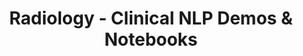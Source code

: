 ---
layout: demopagenew
title: Radiology - Clinical NLP Demos & Notebooks
seotitle: 'Clinical NLP: Radiology - John Snow Labs'
full_width: true
permalink: /radiology
key: demo
nav_key: demo
article_header:
  type: demo
license: false
mode: immersivebg
show_edit_on_github: false
show_date: false
data:
  sections:  
    - secheader: yes
      secheader:
        - subtitle: Radiology - Live Demos & Notebooks
          activemenu: radiology
      source: yes
      source: 
        - title: Detect Clinical Entities in Radiology Reports
          id: detect_clinical_entities_in_radiology_reports
          image: 
              src: /assets/images/Detect_Clinical_Entities_in_Radiology_Reports.svg
          excerpt: Automatically identify entities such as body parts, imaging tests, imaging results and diseases using a pre-trained Spark NLP model.
          actions:
          - text: Live Demo
            type: normal
            url: https://demo.johnsnowlabs.com/healthcare/NER_RADIOLOGY
          - text: Colab
            type: blue_btn
            url: https://colab.research.google.com/github/JohnSnowLabs/spark-nlp-workshop/blob/master/tutorials/streamlit_notebooks/healthcare/NER_RADIOLOGY.ipynb
        - title: Detect Anatomical and Observation Entities in Chest Radiology Reports
          id: detect_anatomical_observation_entities_chest_radiology_reports 
          image: 
              src: /assets/images/Detect_Anatomical_and_Observation_Entities_in_Chest_Radiology_Reports.svg
          excerpt: This demo shows how Anatomical and Observation entities can be extracted from Chest Radiology Reports.
          actions:
          - text: Live Demo
            type: normal
            url: https://demo.johnsnowlabs.com/healthcare/NER_CHEXPERT/
          - text: Colab
            type: blue_btn
            url: https://colab.research.google.com/github/JohnSnowLabs/spark-nlp-workshop/blob/master/tutorials/streamlit_notebooks/healthcare/NER_CHEXPERT.ipynb
        - title: Assign an assertion status (confirmed, suspected or negative) to Image Findings
          id: identify_assertion_status_image_findings_Radiology  
          image: 
              src: /assets/images/Identify_assertion_status_for_image_findings_of_Radiology.svg
          excerpt: This demo shows how Imaging-Findings in Radiology reports can be detected as confirmed, suspected or negative using a Spark NLP Assertion Status model.
          actions:
          - text: Live Demo
            type: normal
            url: https://demo.johnsnowlabs.com/healthcare/ASSERTION_RADIOLOGY/
          - text: Colab
            type: blue_btn
            url: https://colab.research.google.com/github/JohnSnowLabs/spark-nlp-workshop/blob/master/tutorials/streamlit_notebooks/healthcare/ASSERTION_RADIOLOGY.ipynb
        - title: Identify relations between problems, tests and findings
          id: identify_relations_between_problems_tests_findings  
          image: 
              src: /assets/images/Identify_relations_between_problems_tests_and_findings.svg
          excerpt: This demo shows how relations between problems, tests and findings in radiology reports can be identified using a Spark NLP RE model.
          actions:
          - text: Live Demo
            type: normal
            url: https://demo.johnsnowlabs.com/healthcare/RE_RADIOLOGY/
          - text: Colab
            type: blue_btn
            url: https://colab.research.google.com/github/JohnSnowLabs/spark-nlp-workshop/blob/master/tutorials/streamlit_notebooks/healthcare/RE_RADIOLOGY.ipynb
---